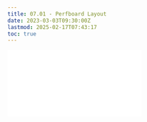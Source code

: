 ```yaml
---
title: 07.01 - Perfboard Layout
date: 2023-03-03T09:30:00Z
lastmod: 2025-02-17T07:43:17
toc: true
---
```


![Link to included file content](../../../../electronics/perfboard-layout.md)
